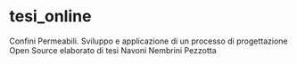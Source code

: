 tesi_online
===========
Confini Permeabili. Sviluppo e applicazione di un processo di progettazione Open Source
elaborato di tesi Navoni Nembrini Pezzotta 

